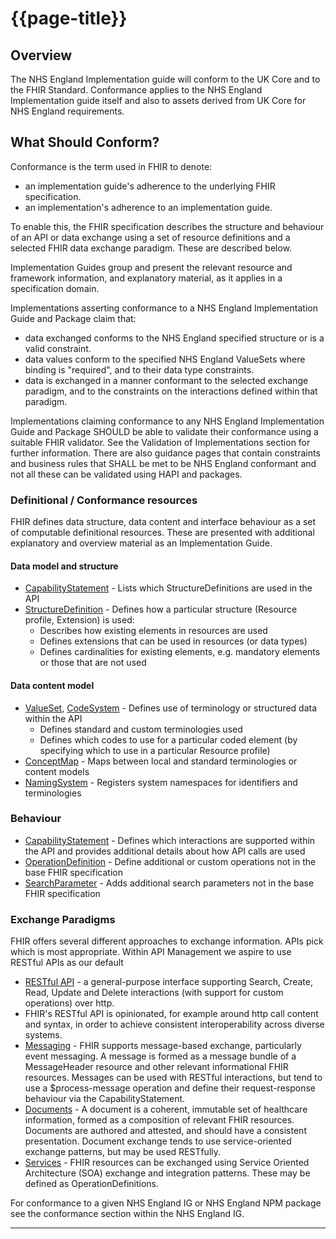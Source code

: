 # {{page-title}}

## Overview
The NHS England Implementation guide will conform to the UK Core and to the FHIR Standard. Conformance applies to the NHS England Implementation guide itself and also to assets derived from UK Core for NHS England requirements.


## What Should Conform? 

Conformance is the term used in FHIR to denote:
- an implementation guide's adherence to the underlying FHIR specification.
- an implementation's adherence to an implementation guide.

To enable this, the FHIR specification describes the structure and behaviour of an API or data exchange using a set of resource definitions and a selected FHIR data exchange paradigm. These are described below.

Implementation Guides group and present the relevant resource and framework information, and explanatory material, as it applies in a specification domain.

Implementations asserting conformance to a NHS England Implementation Guide and Package claim that:
- data exchanged conforms to the NHS England specified structure or is a valid constraint.
- data values conform to the specified NHS England ValueSets where binding is "required", and to their data type constraints.
- data is exchanged in a manner conformant to the selected exchange paradigm, and to the constraints on the interactions defined within that paradigm.

Implementations claiming conformance to any NHS England Implementation Guide and Package SHOULD be able to validate their conformance using a suitable FHIR validator. See the Validation of Implementations section for further information. There are also guidance pages that contain constraints and business rules that SHALL be met to be NHS England conformant and not all these can be validated using HAPI and packages.

### Definitional / Conformance resources

FHIR defines data structure, data content and interface behaviour as a set of computable definitional resources. These are presented with additional explanatory and overview material as an Implementation Guide.

#### Data model and structure

- [CapabilityStatement](https://www.hl7.org/fhir/r4/capabilitystatement.html) - Lists which StructureDefinitions are used in the API
- [StructureDefinition](https://www.hl7.org/fhir/r4/structuredefinition.html) - Defines how a particular structure (Resource profile, Extension) is used:
    - Describes how existing elements in resources are used
    - Defines extensions that can be used in resources (or data types)
    - Defines cardinalities for existing elements, e.g. mandatory elements or those that are not used
    
#### Data content model

- [ValueSet](http://hl7.org/fhir/r4/valueset.html), [CodeSystem](http://hl7.org/fhir/r4/codesystem.html) - Defines use of terminology or structured data within the API
    - Defines standard and custom terminologies used
    - Defines which codes to use for a particular coded element (by specifying which to use in a particular Resource profile)
- [ConceptMap](http://hl7.org/fhir/r4/conceptmap.html) - Maps between local and standard terminologies or content models
- [NamingSystem](http://hl7.org/fhir/r4/namingsystem.html) - Registers system namespaces for identifiers and terminologies


### Behaviour

- [CapabilityStatement](http://hl7.org/fhir/r4/capabilitystatement.html) - Defines which interactions are supported within the API and provides additional details about how API calls are used
- [OperationDefinition](http://hl7.org/fhir/r4/operationdefinition.html) - Define additional or custom operations not in the base FHIR specification
- [SearchParameter](http://hl7.org/fhir/r4/searchparameter.html) - Adds additional search parameters not in the base FHIR specification

### Exchange Paradigms

FHIR offers several different approaches to exchange information. APIs pick which is most appropriate. Within API Management we aspire to use RESTful APIs as our default

- [RESTful API](http://hl7.org/fhir/r4/http.html) - a general-purpose interface supporting Search, Create, Read, Update and Delete interactions (with support for custom operations) over http.
- FHIR's RESTful API is opinionated, for example around http call content and syntax, in order to achieve consistent interoperability across diverse systems.
- [Messaging](http://hl7.org/fhir/r4/messaging.html) - FHIR supports message-based exchange, particularly event messaging. A message is formed as a message bundle of a MessageHeader resource and other relevant informational FHIR resources. Messages can be used with RESTful interactions, but tend to use a $process-message operation and define their request-response behaviour via the CapabilityStatement.
- [Documents](http://hl7.org/fhir/r4/documents.html) - A document is a coherent, immutable set of healthcare information, formed as a composition of relevant FHIR resources. Documents are authored and attested, and should have a consistent presentation. Document exchange tends to use service-oriented exchange patterns, but may be used RESTfully.
- [Services](http://hl7.org/fhir/r4/services.html) - FHIR resources can be exchanged using Service Oriented Architecture (SOA) exchange and integration patterns. These may be defined as OperationDefinitions.

For conformance to a given NHS England IG or NHS England NPM package see the conformance section within the NHS England IG.

---

